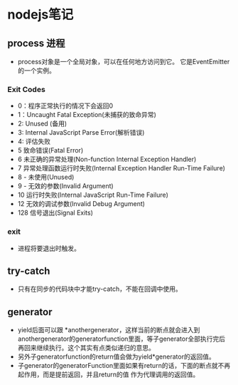 # nodejs笔记

## process 进程
* process对象是一个全局对象，可以在任何地方访问到它。 它是EventEmitter的一个实例。

### Exit Codes
* 0：程序正常执行的情况下会返回0
* 1：Uncaught Fatal Exception(未捕获的致命异常)
* 2: Unused (备用)
* 3: Internal JavaScript Parse Error(解析错误)
* 4: 评估失败
* 5 致命错误(Fatal Error)
* 6 未正确的异常处理(Non-function Internal Exception Handler) 
* 7 异常处理函数运行时失败(Internal Exception Handler Run-Time Failure) 
* 8 - 未使用(Unused)
* 9 - 无效的参数(Invalid Argument) 
* 10 运行时失败(Internal JavaScript Run-Time Failure) 
* 12 无效的调试参数(Invalid Debug Argument)
* 128 信号退出(Signal Exits) 

### exit
* 进程将要退出时触发。

## try-catch
* 只有在同步的代码块中才能try-catch，不能在回调中使用。


## generator
* yield后面可以跟 *anothergenerator，这样当前的断点就会进入到anothergenerator的generatorfunction里面，等子generator全部执行完后再回来继续执行。这个其实有点类似递归的意思。
* 另外子generatorfunction的return值会做为yield*generator的返回值。
* 子generator的generatorFunction里面如果有return的话，下面的断点就不再起作用，而是提前返回，并且return的值 作为代理调用的返回值。